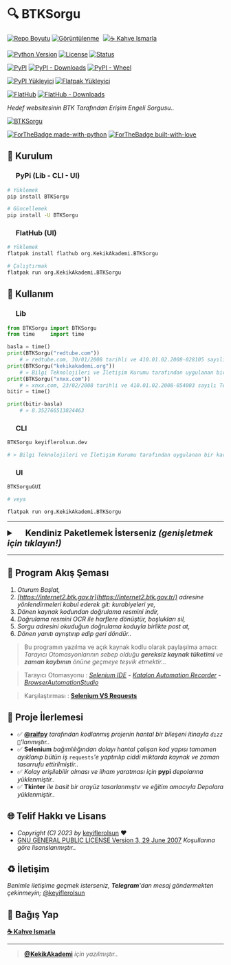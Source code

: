# 🔍 BTKSorgu

[![Repo Boyutu](https://img.shields.io/github/repo-size/keyiflerolsun/BTKSorgu?logo=git&logoColor=white)](#)
[![Görüntülenme](https://hits.seeyoufarm.com/api/count/incr/badge.svg?url=https://github.com/keyiflerolsun/BTKSorgu&title=Görüntülenme)](#)
<a href="https://KekikAkademi.org/Kahve" target="_blank"><img src="https://img.shields.io/badge/☕️-Kahve Ismarla-ffdd00" title="☕️ Kahve Ismarla" style="padding-left:5px;"></a>

[![Python Version](https://img.shields.io/pypi/pyversions/BTKSorgu?logo=python&logoColor=white)](#)
[![License](https://img.shields.io/pypi/l/BTKSorgu?logo=gnu&logoColor=white)](#)
[![Status](https://img.shields.io/pypi/status/BTKSorgu?logo=windowsterminal&logoColor=white)](#)

[![PyPI](https://img.shields.io/pypi/v/BTKSorgu?logo=pypi&logoColor=white)](https://pypi.org/project/BTKSorgu)
[![PyPI - Downloads](https://img.shields.io/pypi/dm/BTKSorgu?logo=pypi&logoColor=white)](https://pypi.org/project/BTKSorgu)
[![PyPI - Wheel](https://img.shields.io/pypi/wheel/BTKSorgu?logo=pypi&logoColor=white)](https://pypi.org/project/BTKSorgu)

[![PyPI Yükleyici](https://github.com/keyiflerolsun/BTKSorgu/actions/workflows/pypiYukle.yml/badge.svg)](https://github.com/keyiflerolsun/BTKSorgu/actions/workflows/pypiYukle.yml)
[![Flatpak Yükleyici](https://github.com/keyiflerolsun/BTKSorgu/actions/workflows/flatpakYukle.yml/badge.svg)](https://github.com/keyiflerolsun/BTKSorgu/actions/workflows/flatpakYukle.yml)

[![FlatHub](https://img.shields.io/flathub/v/org.KekikAkademi.BTKSorgu?logo=flathub&logoColor=white)](https://flathub.org/tr/apps/org.KekikAkademi.BTKSorgu)
[![FlatHub - Downloads](https://img.shields.io/flathub/downloads/org.KekikAkademi.BTKSorgu?logo=flathub&logoColor=white)](https://flathub.org/tr/apps/org.KekikAkademi.BTKSorgu)

*Hedef websitesinin BTK Tarafından Erişim Engeli Sorgusu..*

[![BTKSorgu](https://raw.githubusercontent.com/keyiflerolsun/BTKSorgu/main/.github/icons/SS.png)](#)

[![ForTheBadge made-with-python](https://ForTheBadge.com/images/badges/made-with-python.svg)](https://www.python.org/)
[![ForTheBadge built-with-love](https://ForTheBadge.com/images/badges/built-with-love.svg)](https://GitHub.com/keyiflerolsun/)

## 🚀 Kurulum

### <a href="#"><img width="16" src="https://raw.githubusercontent.com/keyiflerolsun/BTKSorgu/main/.github/icons/pypi.svg"></a> PyPi (Lib - CLI - UI)

```bash
# Yüklemek
pip install BTKSorgu

# Güncellemek
pip install -U BTKSorgu
```

### <a href="#"><img width="16" src="https://raw.githubusercontent.com/keyiflerolsun/BTKSorgu/main/.github/icons/flathub.svg"></a> FlatHub (UI)

```bash
# Yüklemek
flatpak install flathub org.KekikAkademi.BTKSorgu

# Çalıştırmak
flatpak run org.KekikAkademi.BTKSorgu
```

## 📝 Kullanım

### <a href="#"><img width="16" src="https://raw.githubusercontent.com/keyiflerolsun/BTKSorgu/main/.github/icons/python.svg"></a> Lib

```python
from BTKSorgu import BTKSorgu
from time     import time

basla = time()
print(BTKSorgu("redtube.com"))
    # » redtube.com, 30/01/2008 tarihli ve 410.01.02.2008-028105 sayılı Telekomünikasyon İletişim Başkanlığı kararıyla erişime engellenmiştir.
print(BTKSorgu("kekikakademi.org"))
    # » Bilgi Teknolojileri ve İletişim Kurumu tarafından uygulanan bir karar bulunamadı.
print(BTKSorgu("xnxx.com"))
    # » xnxx.com, 23/02/2008 tarihli ve 410.01.02.2008-054003 sayılı Telekomünikasyon İletişim Başkanlığı kararıyla erişime engellenmiştir.
bitir = time()

print(bitir-basla)
    # » 8.352766513824463
```

### <a href="#"><img width="16" src="https://raw.githubusercontent.com/keyiflerolsun/BTKSorgu/main/.github/icons/iterm2.svg"></a> CLI

```bash
BTKSorgu keyiflerolsun.dev

# > Bilgi Teknolojileri ve İletişim Kurumu tarafından uygulanan bir karar bulunamadı.
```

### <a href="#"><img width="16" src="https://raw.githubusercontent.com/keyiflerolsun/BTKSorgu/main/.github/icons/freedesktop.svg"></a> UI

```bash
BTKSorguGUI

# veya

flatpak run org.KekikAkademi.BTKSorgu
```

---

<details>
    <summary style="font-weight: bold; font-size: 20px">
      <a href="#"><img width="16" src="https://raw.githubusercontent.com/keyiflerolsun/BTKSorgu/main/.github/icons/buddy.svg"></a> <b>Kendiniz Paketlemek İsterseniz</b>
      <i>(genişletmek için tıklayın!)</i>
    </summary>
    <br/>

### <a href="#"><img width="16" src="https://raw.githubusercontent.com/keyiflerolsun/BTKSorgu/main/.github/icons/python.svg"></a> Python

```bash
# Depoyu Çek
https://github.com/keyiflerolsun/BTKSorgu.git
cd BTKSorgu

# Gerekli Ortamları Kur
pip install -U pip setuptools wheel twine

# Paketi Yükle
pip install .

# Artıkları Temizle
rm -rf build *.egg-info

# Çalıştır
BTKSorgu     # CLI
BTKSorguGUI  # GUI

# Paketi Kaldır
pip uninstall BTKSorgu
```

### <a href="#"><img width="16" src="https://raw.githubusercontent.com/keyiflerolsun/BTKSorgu/main/.github/icons/flatpak.svg"></a> FlatPak

```bash
git clone https://github.com/keyiflerolsun/BTKSorgu.git
cd BTKSorgu

# Dosyaları al
mv Shared/*.yml . && mv Shared/SRC .

# Gerekli Ortamları Kur
flatpak remote-add --if-not-exists flathub https://flathub.org/repo/flathub.flatpakrepo
flatpak remote-add --if-not-exists flathub-beta https://flathub.org/beta-repo/flathub-beta.flatpakrepo
flatpak update && flatpak upgrade
flatpak install flathub org.freedesktop.{Platform,Sdk}//22.08

# Paketle
flatpak-builder --user --install --force-clean build-dir org.KekikAkademi.BTKSorgu.yml

# Artıkları Temizle
rm -rf .flatpak* .vscode build-dir && find . | grep -E "(__pycache__|\.pyc|\.pyo$)" | xargs rm -rf

# Çalıştır
flatpak run org.KekikAkademi.BTKSorgu

# Paketi Kaldır
flatpak uninstall org.KekikAkademi.BTKSorgu
```

</details>

---

## 🔖 Program Akış Şeması

1. *Oturum Başlat,*
2. *[https://internet2.btk.gov.tr](https://internet2.btk.gov.tr/) adresine yönlendirmeleri kabul ederek git: kurabiyeleri ye,*
3. *Dönen kaynak kodundan doğrulama resmini indir,*
4. *Doğrulama resmini OCR ile harflere dönüştür, boşlukları sil,*
5. *Sorgu adresini okuduğun doğrulama koduyla birlikte post at,*
6. *Dönen yanıtı ayrıştırıp edip geri döndür..*

> Bu programın yazılma ve açık kaynak kodlu olarak paylaşılma amacı: *Tarayıcı Otomasyonlarının sebep olduğu  **gereksiz kaynak tüketimi** ve  **zaman kaybının**  önüne geçmeye teşvik etmektir…*

> Tarayıcı Otomasyonu : *[Selenium IDE](https://www.selenium.dev/selenium-ide/)* **-** *[Katalon Automation Recorder](https://www.katalon.com/resources-center/blog/katalon-automation-recorder/)* **-** *[BrowserAutomationStudio](https://bablosoft.com/shop/BrowserAutomationStudio)*

> Karşılaştırması : **[Selenium VS Requests](https://www.r10.net/off-topic/2751612-selenium-vs-requests.html)**

## 📝 Proje İlerlemesi

- ✅ **[@raifpy](https://github.com/raifpy)** *tarafından kodlanmış projenin hantal bir bileşeni itinayla `dızz 🐍`'lanmıştır..*
- ✅ **Selenium** *bağımlılığından dolayı hantal çalışan kod yapısı tamamen ayıklanıp bütün iş* `requests`*'e yaptırılıp ciddi miktarda kaynak ve zaman tasarrufu ettirilmiştir..*
- ✅ *Kolay erişilebilir olması ve ilham yaratması için* **pypi** *depolarına yüklenmiştir..*
- ✅ **Tkinter** *ile basit bir arayüz tasarlanmıştır ve eğitim amacıyla Depolara yüklenmiştir..*

## 🌐 Telif Hakkı ve Lisans

* *Copyright (C) 2023 by* [keyiflerolsun](https://github.com/keyiflerolsun) ❤️️
* [GNU GENERAL PUBLIC LICENSE Version 3, 29 June 2007](https://github.com/keyiflerolsun/BTKSorgu/blob/master/LICENSE) *Koşullarına göre lisanslanmıştır..*

## ♻️ İletişim

*Benimle iletişime geçmek isterseniz, **Telegram**'dan mesaj göndermekten çekinmeyin;* [@keyiflerolsun](https://t.me/KekikKahve)

## 💸 Bağış Yap

**[☕️ Kahve Ismarla](https://KekikAkademi.org/Kahve)**

***

> **[@KekikAkademi](https://t.me/KekikAkademi)** *için yazılmıştır..*